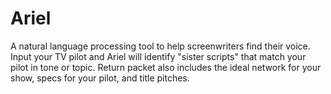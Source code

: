 # Ariel
A natural language processing tool to help screenwriters find their voice. Input your TV pilot and Ariel will identify  "sister scripts" that match your pilot in tone or topic. Return packet also includes the ideal network for your show, specs for your pilot, and title pitches. 
